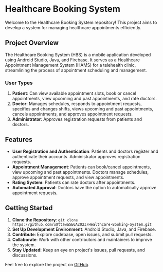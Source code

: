 # Healthcare Booking System

Welcome to the Healthcare Booking System repository! This project aims to develop a system for managing healthcare appointments efficiently.

## Project Overview

The Healthcare Booking System (HBS) is a mobile application developed using Android Studio, Java, and Firebase. It serves as a Healthcare Appointment Management System (HAMS) for a telehealth clinic, streamlining the process of appointment scheduling and management.

### User Types

1. **Patient**: Can view available appointment slots, book or cancel appointments, view upcoming and past appointments, and rate doctors.
2. **Doctor**: Manages schedules, responds to appointment requests, specifies and changes shifts, views upcoming and past appointments, cancels appointments, and approves appointment requests.
3. **Administrator**: Approves registration requests from patients and doctors.

## Features

- **User Registration and Authentication**: Patients and doctors register and authenticate their accounts. Administrator approves registration requests.
- **Appointment Management**: Patients can book/cancel appointments, view upcoming and past appointments. Doctors manage schedules, approve appointment requests, and view appointments.
- **Rating System**: Patients can rate doctors after appointments.
- **Automated Approval**: Doctors have the option to automatically approve appointment requests.

## Getting Started

1. **Clone the Repository**: `git clone https://github.com/uOttawaSEGA2023/Healthcare-Booking-System.git`
2. **Set Up Development Environment**: Android Studio, Java, and Firebase.
3. **Contribute**: Explore codebase, open issues, and submit pull requests.
4. **Collaborate**: Work with other contributors and maintainers to improve the system.
5. **Stay Updated**: Keep an eye on project's issues, pull requests, and discussions.


Feel free to explore the project on [GitHub](https://github.com/uOttawaSEGA2023/Healthcare-Booking-System).

